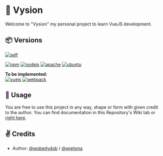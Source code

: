 # 🔭 Vysion
Welcome to "Vysion" my personal project to learn VueJS development.

## 📦 Versions
[![self](https://img.shields.io/badge/current_build-0.1.0-6BA4AE?style=for-the-badge&logo=github&logoColor=white)](https://github.com/wobedydob/vysion)


[![npm](https://img.shields.io/badge/NPM-8.5.1-CB0000?style=for-the-badge&logo=npm&logoColor=white)](https://www.npmjs.com/)
[![nodejs](https://img.shields.io/badge/node.js-12.22.9-6DA55F?style=for-the-badge&logo=node.js&logoColor=white)](https://nodejs.org/en/)
[![apache](https://img.shields.io/badge/apache-2.4.54-D22129?style=for-the-badge&logo=apache&logoColor=white)](https://apache.org/)
[![ubuntu](https://img.shields.io/badge/ubuntu-22.04.1_LTS-E95420?style=for-the-badge&logo=ubuntu&logoColor=white)](https://ubuntu.com/)

**To be implemented:** <br>
[![vuejs](https://img.shields.io/badge/vue.js-@latest-4FC08D?style=for-the-badge&logo=vuedotjs&logoColor=white)](https://vuejs.org/)
[![webpack](https://img.shields.io/badge/webpack-@latest-%238DD6F9.svg?style=for-the-badge&logo=webpack&logoColor=white)](https://webpack.js.org/)

## 📝 Usage
You are free to use this project in any way, shape or form with given credit to the author.
You can find documentation in this Repository's Wiki tab or [right here](https://github.com/wobedydob/vysion/wiki).

## ✌ Credits

- Author: [@wobedydob](https://www.github.com/wobedydob) / [@wjelsma](https://www.github.com/wjelsma)

